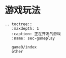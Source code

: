 # 游戏玩法

```{eval-rst}
.. toctree::
   :maxdepth: 1
   :caption: 正在开发的游戏
   :name: sec-gameplay

   game0/index
   other
```